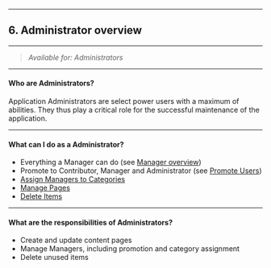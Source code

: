 
---
## 6. Administrator overview
---

> _Available for: Administrators_

---

#### Who are Administrators?

Application Administrators are select power users with a maximum of abilities. They thus play a critical role for the successful maintenance of the application.

---

#### What can I do as a Administrator?

* Everything a Manager can do (see [Manager overview](/managers/manager.md))
* Promote to Contributor, Manager and Administrator (see [Promote Users](/managers/users-admin.md))
* [Assign Managers to Categories](/admins/assign-category.md)
* [Manage Pages](admins/pages.md)
* [Delete Items](admins/delete-item.md)

---

#### What are the responsibilities of Administrators?

* Create and update content pages
* Manage Managers, including promotion and category assignment
* Delete unused items
